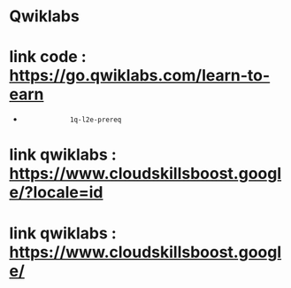 # Qwiklabs

# link code : https://go.qwiklabs.com/learn-to-earn
-  ```console  
               1q-l2e-prereq
    ```
# link qwiklabs : https://www.cloudskillsboost.google/?locale=id
# link qwiklabs : https://www.cloudskillsboost.google/ 
